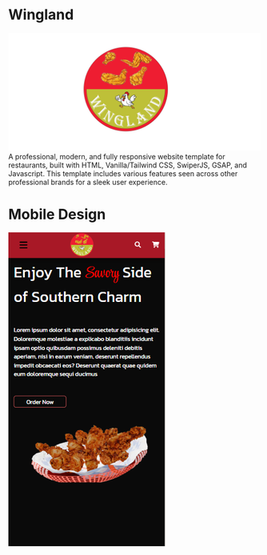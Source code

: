 # Wingland

![Wingland Logo](./public/assets/logo-starter.png)
A professional, modern, and fully responsive website template for restaurants, built with HTML, Vanilla/Tailwind CSS, SwiperJS, GSAP, and Javascript. This template includes various features seen across other professional brands for a sleek user experience.



# Mobile Design

![Mobile Design](./public/assets/mobile_view.PNG)
